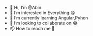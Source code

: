 - 👋 Hi, I’m @Abin
- 👀 I’m interested in Everything 😋
- 🌱 I’m currently learning Angular,Pyhon
- 💞️ I’m looking to collaborate on 😂
- 📫 How to reach me 🤗

<!---
Abin-wrg/Abin-wrg is a ✨ special ✨ repository because its `README.md` (this file) appears on your GitHub profile.
You can click the Preview link to take a look at your changes.
--->

